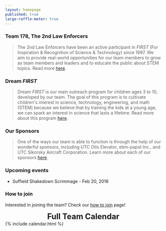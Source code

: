```yaml
---
layout: homepage
published: true
large-raffle-meter: true
---
```

### Team 178, The 2nd Law Enforcers

>The 2nd Law Enforcers have been an active participant in *FIRST* (For Inspiration & Recognition of Science & Technology) since 1997. We aim to provide real-world opportunities for our team members to grow as team members and leaders and to educate the public about STEM topics. Read more [here](http://farmingtonrobotics.org/about).

### Dream *FIRST*

>Dream *FIRST* is our main outreach program for children ages 3 to 10, developed by our team. The goal of this program is to cultivate children's interest in science, technology, engineering, and math (STEM) because we believe that by training the kids at a young age, we can spark an interest in science that lasts a lifetime. Read more about this program [here](http://farmingtonrobotics.org/dreamfirst).

### Our Sponsors

>One of the ways our team is able to function is through the help of our wonderful sponsors, including UTC Otis Elevator, ebm-papst Inc., and UTC Sikorsky Aircraft Corporation. Learn more about each of our sponsors [here](http://farmingtonrobotics.org/sponsors).

### Upcoming events
- Suffield Shakedown Scrimmage - Feb 20, 2016

### How to join

Interested in joining the team? Check our [how to join](http://farmingtonrobotics.org/members) page!
<div width="100%" style="text-align:center; font-size:25px; font-weight:bold;">Full Team Calendar</div>
{% include calendar.html %}
